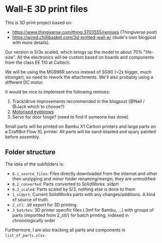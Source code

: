 # Wall-E 3D print files

This is 3D print project based on:

* https://www.thingiverse.com/thing:3703555/remixes (Thingiverse post)
* https://wired.chillibasket.com/3d-printed-wall-e/ (dude's own blogpost with more details).

Our version is 5/3x scaled, which brings up the model to about 70% "life-size". All the electronics will be custom based on boards and components from the class EE 110 at Caltech.

We will be using the MG996R servos instead of SG90 (~2x bigger, much stronger), so need to rework the attachments. We'll also probably using a different DC motor.

It would be nice to implement the following remixes:

1. Track/drive improvements recommended in the blogpost (@Neil / @Jack which to choose?)
2. [Motorised eyebrows](https://www.thingiverse.com/thing:5420196)
3. Servo for door hinge? (need to find if someone has done)

Small parts will be printed on Bambu X1 Carbon printers and large parts on a CraftBot Flow XL printer. All parts will be sand-blasted and spary painted before assembly.

## Folder structure 

The idea of the subfolders is:

- `0.1_source_files`: Files directly downloaded from the internet and other then unzipping and minor folder renaming/mergin, they are unmodified
- `0.2_converted`: Parts converted to SolidWorks .sldprt
- `0.3_scaled`: Parts scaled by 5/3, nothing else is done to them
- `1_sldprt`: Current SolidWorks parts with any changes/additions. A kind of source of truth.
- `2_stl`: .stl export for 3D printing
- `3_batches`: 3D printer specific files (.3mf for Bambu, ...) with groups of parts (importted from 2_stl/) for batch printing, indexed in chronologically order

Furthermore, I am also tracking all parts and components in `list_of_parts.xlsx`. 

